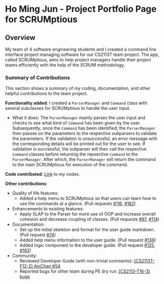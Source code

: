 # Ho Ming Jun - Project Portfolio Page for SCRUMptious

## Overview
My team of 4 software engineering students and I created a command line interface project managing 
software for our CS2113T team project. The app, called SCRUMptious, aims to help project managers handle 
their project teams efficiently with the help of the SCRUM methodology.

### Summary of Contributions
This section shows a summary of my coding, documentation, and other helpful contributions to the team project.

**Functionality added**: I created a `ParserManager` and `Command` class with several subclasses for SCRUMptious to handle the user input.
* What it does: The `ParserManager` mainly parses the user input and checks to see what kind of `Command` has been 
given by the user. Subsequently, once the `Command` has been identified, the `ParserManager` then passes on the parameters to
the respective subparsers to validate the parameters. If the validation is unsuccessful, an error message with the corresponding details 
will be printed out for the user to see. If validation is successful, the subparser will then call the respective `Command` classes 
before returning the repsective `Command` to the `ParserManager`. After which, the `ParserManager` will return the command to the 
main SCRUMptious for execution of the command. 

**Code contributed**: [Link](https://nus-cs2113-ay2021s1.github.io/tp-dashboard/#breakdown=true&search=mingjun&sort=groupTitle&sortWithin=title&since=2020-09-27&timeframe=commit&mergegroup=&groupSelect=groupByRepos&checkedFileTypes=docs~functional-code~test-code~other&tabOpen=true&tabType=authorship&tabAuthor=homingjun&tabRepo=AY2021S1-CS2113T-F11-4%2Ftp%5Bmaster%5D&authorshipIsMergeGroup=false&authorshipFileTypes=docs~functional-code~test-code~other) to my codes.

**Other contributions**:
* Quality of life features:
    * Added a help menu to SCRUMptious so that users can learn how to use the commands at a glance. (Pull requests [#116](https://github.com/AY2021S1-CS2113T-F11-4/tp/pull/116), [#182](https://github.com/AY2021S1-CS2113T-F11-4/tp/pull/182))
* Enhancements to existing features:
    * Apply SLAP to the Parser for more use of OOP and increase overall cohesion and decrease coupling of classes. (Pull requests [#97](https://github.com/AY2021S1-CS2113T-F11-4/tp/pull/97), [#114](https://github.com/AY2021S1-CS2113T-F11-4/tp/pull/114))
* Documentation: 
    * Set up the initial skeleton and format for the user guide markdown. (Pull request [#74](https://github.com/AY2021S1-CS2113T-F11-4/tp/pull/74))
    * Added help menu information to the user guide. (Pull request [#136](https://github.com/AY2021S1-CS2113T-F11-4/tp/pull/136))
    * Added logic component to the developer guide. (Pull request [#125](https://github.com/AY2021S1-CS2113T-F11-4/tp/pull/125), [#182](https://github.com/AY2021S1-CS2113T-F11-4/tp/pull/182))
* Community:
    * Reviewed Developer Guide (with non-trivial comments): [[CS2113T-F12-2] AniChan #54](https://github.com/nus-cs2113-AY2021S1/tp/pull/54)
    * Reported bugs for other team during PE dry run: [[CS2113-T16-3] bugs](https://github.com/homingjun/ped/issues)